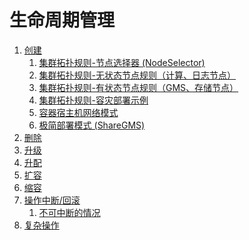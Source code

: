 生命周期管理
==========

1. [创建](./1-create.md)
   1. [集群拓扑规则-节点选择器 (NodeSelector)](./1-create-node-selector.md)
   2. [集群拓扑规则-无状态节点规则（计算、日志节点）](./1-create-stateless-node-rule.md)
   3. [集群拓扑规则-有状态节点规则（GMS、存储节点）](./1-create-state-node-rule.md)
   4. [集群拓扑规则-容灾部署示例](./1-create-ha-example.md)
   5. [容器宿主机网络模式](./1-create-host-network-mode.md)
   6. [极简部署模式 (ShareGMS)](./1-create-simple-mode.md)
2. [删除](./2-delete.md)
3. [升级](./3-update.md)
4. [升配](./4-upgrade.md)
5. [扩容](./5-scale-out.md)
6. [缩容](./6-scale-in.md)
7. [操作中断/回滚](./7-rollback.md)
   1. [不可中断的情况](./7-rollback-exception.md)
8. [复杂操作](./8-complex-ops.md)